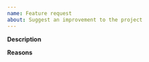 ```yaml
---
name: Feature request
about: Suggest an improvement to the project
---
```


<!-- Thank you for your contribution.-->

**Description**

<!-- Provide a clear and concise description of the feature. -->

**Reasons**

<!-- Explain why we should add this feature. Provide use cases to illustrate its benefits. -->
